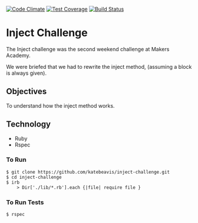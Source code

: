 [![Code Climate](https://codeclimate.com/github/katebeavis/inject-challenge/badges/gpa.svg)](https://codeclimate.com/github/katebeavis/inject-challenge) [![Test Coverage](https://codeclimate.com/github/katebeavis/inject-challenge/badges/coverage.svg)](https://codeclimate.com/github/katebeavis/inject-challenge) [![Build Status](https://travis-ci.org/katebeavis/inject-challenge.svg?branch=master)](https://travis-ci.org/katebeavis/inject-challenge)
# Inject Challenge

The Inject challenge was the second weekend challenge at Makers Academy.

We were briefed that we had to rewrite the inject method, (assuming a block is always given).

## Objectives

To understand how the inject method works.

## Technology
- Ruby
- Rspec

### To Run
```
$ git clone https://github.com/katebeavis/inject-challenge.git
$ cd inject-challenge
$ irb
    > Dir['./lib/*.rb'].each {|file| require file }
```

### To Run Tests
```
$ rspec
```

